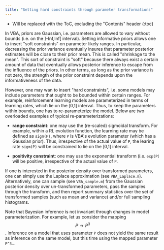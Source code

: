 ```yaml
---
title: "Setting hard constraints through parameter transformations"
---
```

* Will be replaced with the ToC, excluding the "Contents" header
{:toc}


In VBA, priors are Gaussian, i.e. parameters are allowed to vary without bounds (i.e. on the ]-Inf,Inf[ interval). Setting informative priors allows one to insert "soft constraints" on parameter likely ranges. In particular, decreasing the prior variance eventually insures that parameter posterior estimates will be close to their prior mean. This is called "shrinkage to the mean". This sort of constraint is "soft" because there always exist a certain amount of data that eventually allows posterior inference to escape from the influence of the priors. In other terms, as long as the prior variance is not zero, the strength of the prior constraint depends upon the informativeness of the data.

However, one may wan to insert "hard constraints", i.e. some models may include parameters that ought to be bounded within certain ranges. For example, reinforcement learning models are parameterized in terms of learning rates, which lie on the [0,1] interval. Thus, to keep the parameters within bounds, one has to re-parameterize the model. Below are two overloaded examples of typical re-parameterizations:

- **range constraint**: one may use the (re-scaled) sigmoidal transform. For example, within a RL evolution function, the learning rate may be defined as `sigm(P)`, where `P` is VBA's evolution parameter (which has a Gaussian prior). Thus, irrespective of the actual value of `P`, the learing rate `sigm(P)` will be constrained to lie on the [0,1] interval.

- **positivity constraint**: one may use the exponential transform (i.e. `exp(P)` will be positive, irrespective of the actual value of `P`. 

If one is interested in the posterior density over transformed parameters, one can simply use the Laplace approximation (see `VBA_Laplace.m`). Alternatively, one can sample (see `VBA_sample.m`) from the Gaussian posterior density over un-transformed parameters, pass the samples through the transform, and then report summary statistics over the set of transformed samples (such as mean and variance) and/or full sampling histograms. 

Note that Bayesian inference is not invariant through changes in model parameterization. For example, let us consider the mapping $$P \rightarrow P^3$$. Inference on a model that uses parameter `P` does not yield the same result as inference on the same model, but this time using the mapped parameter `P^3`... 


